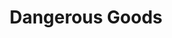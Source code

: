 ---
layout: child_layout/cargo_categories_category
title: Dangerous Goods
permalink: /cargo-categories/general-freight/dangerous-goods/
hero: /assets/img/content/hero/fullsize/dangerous-goods-2.jpg
side_nav_id: 3
hero_classes: is-fullscreen
content_type: cargo_item
---